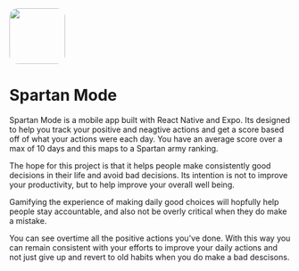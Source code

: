 <img src="https://play-lh.googleusercontent.com/Xcm5MIjYkf-ed8jv4kZMXT5JitxrWyyYW9B1togIBoZSvT9XcKYocsPzusiZ4ancl64=w480-h960-rw" style="border-radius: 15px;" width="100" height="100">

# Spartan Mode

Spartan Mode is a mobile app built with React Native and Expo. Its designed to help you track your positive and neagtive actions and get a score based off
of what your actions were each day. You have an average score over a max of 10 days and this maps to a Spartan army ranking.

The hope for this project is that it helps people make consistently good decisions in their life and avoid bad decisions. Its intention is
not to improve your productivity, but to help improve your overall well being.

Gamifying the experience of making daily good choices will hopfully help people stay accountable, and also not be overly critical when they do make a mistake.

You can see overtime all the positive actions you've done. 
With this way you can remain consistent with your efforts to improve your daily actions and not just give up and revert to old habits when you do make a bad descisons.
